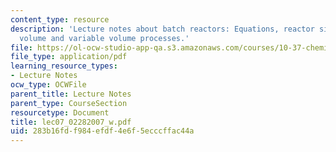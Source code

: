 ```yaml
---
content_type: resource
description: 'Lecture notes about batch reactors: Equations, reactor sizing for constant
  volume and variable volume processes.'
file: https://ol-ocw-studio-app-qa.s3.amazonaws.com/courses/10-37-chemical-and-biological-reaction-engineering-spring-2007/283b16fdf984efdf4e6f5ecccffac44a_lec07_02282007_w.pdf
file_type: application/pdf
learning_resource_types:
- Lecture Notes
ocw_type: OCWFile
parent_title: Lecture Notes
parent_type: CourseSection
resourcetype: Document
title: lec07_02282007_w.pdf
uid: 283b16fd-f984-efdf-4e6f-5ecccffac44a
---
```

